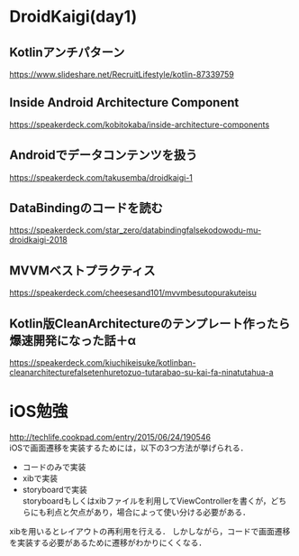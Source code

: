 # DroidKaigi(day1)
## Kotlinアンチパターン  
https://www.slideshare.net/RecruitLifestyle/kotlin-87339759
## Inside Android Architecture Component
https://speakerdeck.com/kobitokaba/inside-architecture-components
## Androidでデータコンテンツを扱う
https://speakerdeck.com/takusemba/droidkaigi-1
## DataBindingのコードを読む  
https://speakerdeck.com/star_zero/databindingfalsekodowodu-mu-droidkaigi-2018
## MVVMベストプラクティス  
https://speakerdeck.com/cheesesand101/mvvmbesutopurakuteisu
## Kotlin版CleanArchitectureのテンプレート作ったら爆速開発になった話＋α
https://speakerdeck.com/kiuchikeisuke/kotlinban-cleanarchitecturefalsetenhuretozuo-tutarabao-su-kai-fa-ninatutahua-a

# iOS勉強
http://techlife.cookpad.com/entry/2015/06/24/190546  
iOSで画面遷移を実装するためには，以下の3つ方法が挙げられる．  
- コードのみで実装
- xibで実装
- storyboardで実装  
storyboardもしくはxibファイルを利用してViewControllerを書くが，どちらにも利点と欠点があり，場合によって使い分ける必要がある．  

xibを用いるとレイアウトの再利用を行える．
しかしながら，コードで画面遷移を実装する必要があるために遷移がわかりにくくなる．
